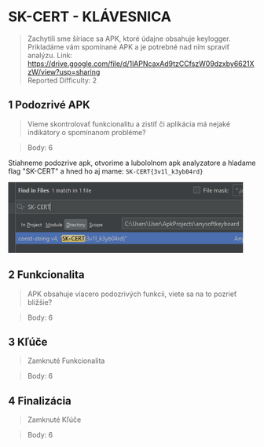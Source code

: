 # SK-CERT - KLÁVESNICA
> Zachytili sme šíriace sa APK,  ktoré údajne obsahuje keylogger. Prikladáme vám spomínané APK a je potrebné nad ním spraviť analýzu. Link: https://drive.google.com/file/d/1lAPNcaxAd9tzCCfszW09dzxby6621XzW/view?usp=sharing <br/>
Reported Difficulty: 2

## 1 Podozrivé APK
> Vieme skontrolovať funkcionalitu a zistiť či aplikácia má nejaké indikátory o spomínanom probléme?

> Body: 6

Stiahneme podozrive apk, otvorime a lubololnom apk analyzatore a hladame flag "SK-CERT" a hned ho aj mame: `SK-CERT{3v1l_k3yb04rd}`

![](images/2022-03-05-14-56-33.png)

## 2 Funkcionalita
> APK obsahuje viacero podozrivých funkcii, viete sa na to pozrieť bližšie?

> Body: 6

## 3 Kľúče
> Zamknuté Funkcionalita

> Body: 6

## 4 Finalizácia
> Zamknuté Kľúče

> Body: 6


